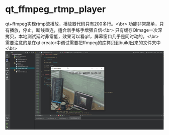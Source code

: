 # qt_ffmpeg_rtmp_player
qt+ffmpeg实现rtmp流播放，播放器代码只有200多行。<\br>
功能非常简单，只有播放，停止，断线重连，适合新手练手增强自信<\br>
只有缓存QImage一次深拷贝，本地测试延时非常低，效果可以看gif，屏幕窗口几乎是同时动的。<\br>
需要注意的是在qt creator中调试需要把ffmpeg的库拷贝到build出来的文件夹中<\br>
![img](https://github.com/xssbyte/qt_ffmpeg_rtmp_player/blob/main/gif/qt_ffmpeg_rtmp_player.gif)
